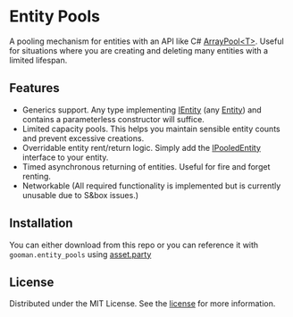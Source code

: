 # Entity Pools
A pooling mechanism for entities with an API like C# [ArrayPool\<T\>](https://learn.microsoft.com/en-us/dotnet/api/system.buffers.arraypool-1?view=net-7.0). Useful for situations where you are creating and deleting many entities with a limited lifespan.

## Features
* Generics support. Any type implementing [IEntity](https://asset.party/api/Sandbox.IEntity) (any [Entity](https://asset.party/api/Sandbox.Entity)) and contains a parameterless constructor will suffice.
* Limited capacity pools. This helps you maintain sensible entity counts and prevent excessive creations.
* Overridable entity rent/return logic. Simply add the [IPooledEntity](https://github.com/peter-r-g/Sbox-EntityPools/blob/master/IPooledEntity.cs) interface to your entity.
* Timed asynchronous returning of entities. Useful for fire and forget renting.
* Networkable (All required functionality is implemented but is currently unusable due to S&box issues.)

## Installation
You can either download from this repo or you can reference it with `gooman.entity_pools` using [asset.party](https://asset.party/)

## License
Distributed under the MIT License. See the [license](https://github.com/peter-r-g/Sbox-EntityPools/blob/master/LICENSE.md) for more information.
